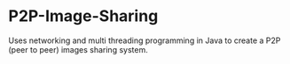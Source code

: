 # P2P-Image-Sharing
Uses networking and multi threading programming in Java to create a P2P (peer to peer) images sharing system.


